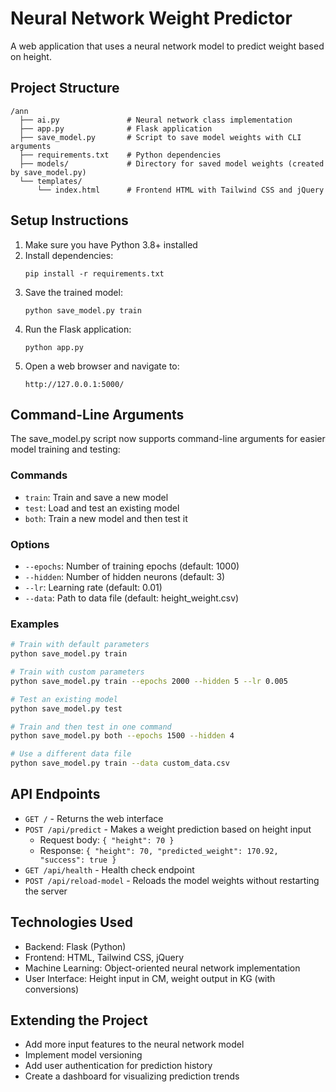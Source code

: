 # Neural Network Weight Predictor

A web application that uses a neural network model to predict weight based on height.

## Project Structure

```
/ann
  ├── ai.py               # Neural network class implementation
  ├── app.py              # Flask application
  ├── save_model.py       # Script to save model weights with CLI arguments
  ├── requirements.txt    # Python dependencies
  ├── models/             # Directory for saved model weights (created by save_model.py)
  └── templates/
      └── index.html      # Frontend HTML with Tailwind CSS and jQuery
```

## Setup Instructions

1. Make sure you have Python 3.8+ installed
2. Install dependencies:
   ```
   pip install -r requirements.txt
   ```
3. Save the trained model:
   ```
   python save_model.py train
   ```
4. Run the Flask application:
   ```
   python app.py
   ```
5. Open a web browser and navigate to:
   ```
   http://127.0.0.1:5000/
   ```

## Command-Line Arguments

The save_model.py script now supports command-line arguments for easier model training and testing:

### Commands
- `train`: Train and save a new model
- `test`: Load and test an existing model
- `both`: Train a new model and then test it

### Options
- `--epochs`: Number of training epochs (default: 1000)
- `--hidden`: Number of hidden neurons (default: 3)
- `--lr`: Learning rate (default: 0.01)
- `--data`: Path to data file (default: height_weight.csv)

### Examples
```bash
# Train with default parameters
python save_model.py train

# Train with custom parameters
python save_model.py train --epochs 2000 --hidden 5 --lr 0.005

# Test an existing model
python save_model.py test

# Train and then test in one command
python save_model.py both --epochs 1500 --hidden 4

# Use a different data file
python save_model.py train --data custom_data.csv
```

## API Endpoints

- `GET /` - Returns the web interface
- `POST /api/predict` - Makes a weight prediction based on height input
  - Request body: `{ "height": 70 }`
  - Response: `{ "height": 70, "predicted_weight": 170.92, "success": true }`
- `GET /api/health` - Health check endpoint
- `POST /api/reload-model` - Reloads the model weights without restarting the server

## Technologies Used

- Backend: Flask (Python)
- Frontend: HTML, Tailwind CSS, jQuery
- Machine Learning: Object-oriented neural network implementation
- User Interface: Height input in CM, weight output in KG (with conversions)

## Extending the Project

- Add more input features to the neural network model
- Implement model versioning
- Add user authentication for prediction history
- Create a dashboard for visualizing prediction trends
